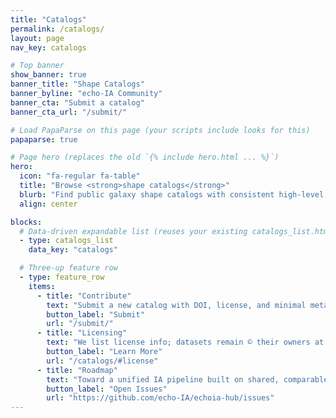```yaml
---
title: "Catalogs"
permalink: /catalogs/
layout: page
nav_key: catalogs

# Top banner
show_banner: true
banner_title: "Shape Catalogs"
banner_byline: "echo-IA Community"
banner_cta: "Submit a catalog"
banner_cta_url: "/submit/"

# Load PapaParse on this page (your scripts include looks for this)
papaparse: true

# Page hero (replaces the old `{% include hero.html ... %}`)
hero:
  icon: "fa-regular fa-table"
  title: "Browse <strong>shape catalogs</strong>"
  blurb: "Find public galaxy shape catalogs with consistent high-level metadata, licensing notes, and links to their original hosts."
  align: center

blocks:
  # Data-driven expandable list (reuses your existing catalogs_list.html)
  - type: catalogs_list
    data_key: "catalogs"

  # Three-up feature row
  - type: feature_row
    items:
      - title: "Contribute"
        text: "Submit a new catalog with DOI, license, and minimal metadata."
        button_label: "Submit"
        url: "/submit/"
      - title: "Licensing"
        text: "We list license info; datasets remain © their owners at the original host."
        button_label: "Learn More"
        url: "/catalogs/#license"
      - title: "Roadmap"
        text: "Toward a unified IA pipeline built on shared, comparable inputs."
        button_label: "Open Issues"
        url: "https://github.com/echo-IA/echoia-hub/issues"
---
```

